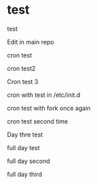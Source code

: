 # test
test

Edit in main repo


cron test


cron test2


Cron test 3


cron with test in /etc/init.d


cron test with fork once again

cron test second time

Day thre test

full day test

full day second

full day third
